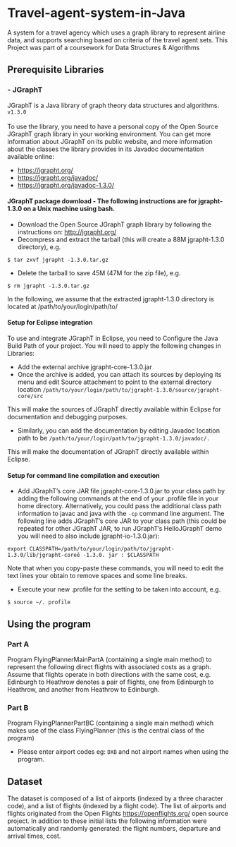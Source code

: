 # Travel-agent-system-in-Java
A system for a travel agency which uses a graph library to represent airline data, and supports searching based on criteria of the travel agent sets.
This Project was part of a coursework for Data Structures & Algorithms

## Prerequisite Libraries 
### - JGraphT
JGraphT is a Java library of graph theory data structures and algorithms.
```v1.3.0```
<br><br>
To use the library, you need to have a personal copy of the Open Source JGraphT graph library in your working environment. 
You can get more information about JGraphT on its public website, and more information about the classes the library provides in its Javadoc documentation available online:
- https://jgrapht.org/ 
- https://jgrapht.org/javadoc/ 
- https://jgrapht.org/javadoc-1.3.0/

#### JGraphT package download - The following instructions are for jgrapht-1.3.0 on a Unix machine using bash.
- Download the Open Source JGraphT graph library by following the instructions on: http://jgrapht.org/
- Decompress and extract the tarball (this will create a 88M jgrapht-1.3.0 directory), e.g.
```
$ tar zxvf jgrapht -1.3.0.tar.gz
```
- Delete the tarball to save 45M (47M for the zip file), e.g.
```
$ rm jgrapht -1.3.0.tar.gz
```
In the following, we assume that the extracted jgrapht-1.3.0 directory is located at /path/to/your/login/path/to/

#### Setup for Eclipse integration
To use and integrate JGraphT in Eclipse, you need to Configure the Java Build Path of your project. You will need to apply the following changes in Libraries:

- Add the external archive jgrapht-core-1.3.0.jar
- Once the archive is added, you can attach its sources by deploying its menu and edit Source attachment to point to the external directory location 
```/path/to/your/login/path/to/jgrapht-1.3.0/source/jgrapht-core/src```

This will make the sources of JGraphT directly available within Eclipse for documentation and debugging purposes.

- Similarly, you can add the documentation by editing Javadoc location path to be 
```/path/to/your/login/path/to/jgrapht-1.3.0/javadoc/.```

This will make the documentation of JGraphT directly available within Eclipse.


#### Setup for command line compilation and execution
- Add JGraphT’s core JAR file jgrapht-core-1.3.0.jar to your class path by adding the following commands at the end of your .profile file in your home directory. Alternatively, you could pass the additional class path information to javac and java with the ```-cp``` command line argument. The following line adds JGraphT’s core JAR to your class path (this could be repeated for other JGraphT JAR, to run JGraphT’s HelloJGraphT demo you will need to also include jgrapht-io-1.3.0.jar):
```
export CLASSPATH=/path/to/your/login/path/to/jgrapht-1.3.0/lib/jgrapht-coreê -1.3.0. jar : $CLASSPATH
```
Note that when you copy-paste these commands, you will need to edit the text lines your obtain to remove spaces and some line breaks.
- Execute your new .profile for the setting to be taken into account, e.g.
```
$ source ~/. profile
```

## Using the program
### Part A
Program FlyingPlannerMainPartA (containing a single main method) to represent the following direct flights with associated costs as a graph. Assume that flights operate in both directions with the same cost, e.g. Edinburgh to Heathrow denotes a pair of flights, one from Edinburgh to Heathrow, and another from Heathrow to Edinburgh.

### Part B
Program FlyingPlannerPartBC (containing a single main method) which makes use of the class FlyingPlanner (this is the central class of the program)

- Please enter airport codes eg: ```DXB``` and not airport names when using the program.

## Dataset
The dataset is composed of a list of airports (indexed by a three character code), and a list of flights (indexed by a flight code). The list of airports and flights originated from the Open Flights https://openflights.org/ open source project. In addition to these initial lists the following information were automatically and randomly generated: the flight numbers, departure and arrival times, cost.
